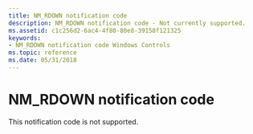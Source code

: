 ```yaml
---
title: NM_RDOWN notification code
description: NM_RDOWN notification code - Not currently supported.
ms.assetid: c1c256d2-6ac4-4f80-80e8-39158f121325
keywords:
- NM_RDOWN notification code Windows Controls
ms.topic: reference
ms.date: 05/31/2018
---
```


# NM\_RDOWN notification code

This notification code is not supported.

 

 




